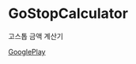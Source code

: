 # GoStopCalculator
고스톱 금액 계산기

[GooglePlay](https://play.google.com/store/apps/details?id=zero.friends.gostopcalculator)
